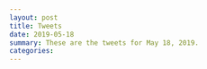 ```yaml
---
layout: post
title: Tweets
date: 2019-05-18
summary: These are the tweets for May 18, 2019.
categories:
---
```


